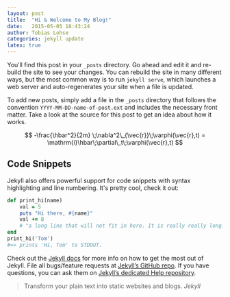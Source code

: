 ```yaml
---
layout: post
title:  "Hi & Welcome to My Blog!"
date:   2015-05-05 18:43:24
author: Tobias Lohse
categories: jekyll update
latex: true
---
```


You’ll find this post in your `_posts` directory. Go ahead and edit it and re-build the site to see your changes. You can rebuild the site in many different ways, but the most common way is to run `jekyll serve`, which launches a web server and auto-regenerates your site when a file is updated.

To add new posts, simply add a file in the `_posts` directory that follows the convention `YYYY-MM-DD-name-of-post.ext` and includes the necessary front matter. Take a look at the source for this post to get an idea about how it works.


$$
-\frac{\hbar^2}{2m} \;\nabla^2\_{\vec{r}}\;\varphi(\vec{r},t) = \mathrm{i}\hbar\;\partial\_t\;\varphi(\vec{r},t)
$$


## Code Snippets

Jekyll also offers powerful support for code snippets with syntax highlighting and line numbering. It's pretty cool, check it out:

```ruby
def print_hi(name)
    val = 5
    puts "Hi there, #{name}"
    val += 8
    # "a long line that will not fit in here. It is really really long."
end
print_hi('Tom')
#=> prints 'Hi, Tom' to STDOUT.
```

Check out the [Jekyll docs][jekyll] for more info on how to get the most out of Jekyll. File all bugs/feature requests at [Jekyll’s GitHub repo][jekyll-gh]. If you have questions, you can ask them on [Jekyll’s dedicated Help repository][jekyll-help].

> Transform your plain text into static websites and blogs.
> <cite>Jekyll</cite>

[jekyll]:      http://jekyllrb.com
[jekyll-gh]:   https://github.com/jekyll/jekyll
[jekyll-help]: https://github.com/jekyll/jekyll-help
